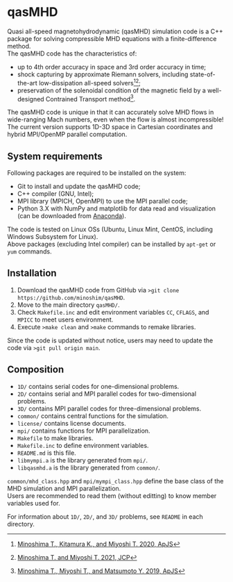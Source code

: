 # qasMHD
Quasi all-speed magnetohydrodynamic (qasMHD) simulation code is a C++ package for solving compressible MHD equations with a finite-difference method.<br>
The qasMHD code has the characteristics of:
- up to 4th order accuracy in space and 3rd order accuracy in time;
- shock capturing by approximate Riemann solvers, including state-of-the-art low-dissipation all-speed solvers[^1][^2];
- preservation of the solenoidal condition of the magnetic field by a well-designed Contrained Transport method[^3].

The qasMHD code is unique in that it can accurately solve MHD flows in wide-ranging Mach numbers, even when the flow is almost incompressible!<br>
The current version supports 1D-3D space in Cartesian coordinates and hybrid MPI/OpenMP parallel computation.

## System requirements
Following packages are required to be installed on the system:
- Git to install and update the qasMHD code;
- C++ compiler (GNU, Intel);
- MPI library (MPICH, OpenMPI) to use the MPI parallel code;
- Python 3.X with NumPy and matplotlib for data read and visualization (can be downloaded from [Anaconda](https://www.anaconda.com/products/distribution)).

The code is tested on Linux OSs (Ubuntu, Linux Mint, CentOS, including Windows Subsystem for Linux).<br>
Above packages (excluding Intel compiler) can be installed by `apt-get` or `yum` commands.

## Installation
1. Download the qasMHD code from GitHub via `>git clone https://github.com/minoshim/qasMHD`.
2. Move to the main directory `qasMHD/`.
3. Check `Makefile.inc` and edit environment variables `CC`, `CFLAGS`, and `MPICC` to meet users environment.
4. Execute `>make clean` and `>make` commands to remake libraries.

Since the code is updated without notice, users may need to update the code via `>git pull origin main`.

## Composition
- `1D/` contains serial codes for one-dimensional problems.
- `2D/` contains serial and MPI parallel codes for two-dimensional problems.
- `3D/` contains MPI parallel codes for three-dimensional problems.
- `common/` contains central functions for the simulation.
- `license/` contains license documents.
- `mpi/` contains functions for MPI parallelization.
- `Makefile` to make libraries.
- `Makefile.inc` to define environment variables.
- `README.md` is this file.
- `libmympi.a` is the library generated from `mpi/`.
- `libqasmhd.a` is the library generated from `common/`.

`common/mhd_class.hpp` and `mpi/mympi_class.hpp` define the base class of the MHD simulation and MPI parallelization.<br>
Users are recommended to read them (without editting) to know member variables used for.

For information about `1D/`, `2D/`, and `3D/` problems, see `README` in each directory.

[^1]: [Minoshima T., Kitamura K., and Miyoshi T. 2020, ApJS](https://iopscience.iop.org/article/10.3847/1538-4365/ab8aee/meta)
[^2]: [Minoshima T. and Miyoshi T. 2021, JCP](https://www.sciencedirect.com/science/article/pii/S0021999121005349)
[^3]: [Minoshima T., Miyoshi T., and Matsumoto Y. 2019, ApJS](https://iopscience.iop.org/article/10.3847/1538-4365/ab1a36/meta)
